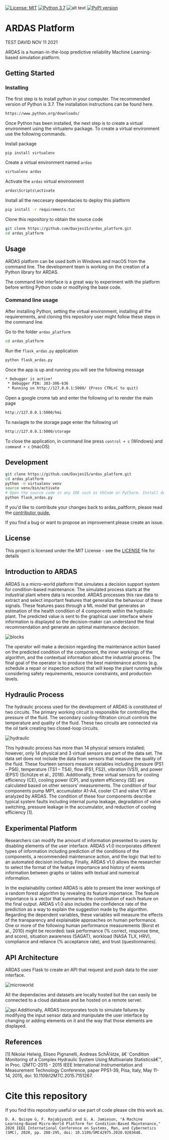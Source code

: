 [![License: MIT](https://img.shields.io/badge/License-MIT-yellow.svg)](https://opensource.org/licenses/MIT)
[![Python 3.7](https://img.shields.io/badge/python-3.7-blue.svg)](https://www.python.org/downloads/release/python-370/)
![alt text](https://img.shields.io/github/pipenv/locked/dependency-version/metabolize/rq-dashboard-on-heroku/flask)
[![PyPI version](https://badge.fury.io/py/requests.png)](https://badge.fury.io/py/requests)

# ARDAS Platform
TEST DAVID NOV 11 2021

ARDAS is a human-in-the-loop predictive reliability Machine Learning-based simulation platform.

## Getting Started

### Installing

The first step is to install python in your computer. The recommended version of Python is 3.7. The installation instructions can be found here.
```sh
https://www.python.org/downloads/
```
Once Python has been installed, the next step is to create a virtual environment using the virtualenv package. To create a virtual environment use the following commands.

Install package
```sh
pip install virtualenv 
```
Create a virtual environment named `ardas`

```sh
virtualenv ardas
```
Activate the `ardas` virtual environment

```sh
ardas\Scripts\activate
```
Install all the neccesary dependacies to deploy this platform

```sh
pip install -r requirements.txt
```
Clone this repository to obtain the source code

```sh
git clone https://github.com/Davjes15/ardas_platform.git
cd ardas_platform
```

## Usage
ARDAS platform can be used both in Windows and macOS from the command line. The development team is working on the creation of a Python library for ARDAS.

The command line interface is a great way to experiment with the platform before
writing Python code or modifying the base code.

### Command line usage
After installing Python, setting the virtual environment, installing all the requierements, and cloning this repository user might follow these steps in the command line.

Go to the folder `ardas_platform`
```sh
cd ardas_platform
``` 
Run the `flask_ardas.py` application
```sh
python flask_ardas.py
``` 
Once the app is up and running you will see the following message
```sh
* Debugger is active!
 * Debugger PIN: 383-306-636
 * Running on http://127.0.0.1:5000/ (Press CTRL+C to quit)
```
Open a google crome tab and enter the following url to render the main page
```sh
http://127.0.0.1:5000/hmi
```
To naviagte to the storage page enter the following url
```sh
http://127.0.0.1:5000/storage
```
To close the application, in command line press `control + c` (Windows) and `command + c` (macOS)

## Development

```sh
git clone https://github.com/Davjes15/ardas_platform.git
cd ardas_platform
python -m virtualenv venv
source venv/bin/activate
# Open the source code in any IDE such as VSCode or PyCharm. Install development dependencies using requierements.txt make modifications to the source code.
python flask_ardas.py
```

If you'd like to contribute your changes back to ardas_paltform, please read the
[contributor guide.](CONTRIBUTING.md)

If you find a bug or want to propose an improvement please create an issue. 

## License

This project is licensed under the MIT License - see the [LICENSE](LICENSE) file for details


## Introduction to ARDAS
ARDAS is a micro-world platform that simulates a decision support system for condition-based
maintenance. The simulated process starts at the industrial plant where data is recorded. ARDAS
processes this raw data to extract and select important features that generalize the behaviour of
these signals. These features pass through a ML model that generates an estimation of the health
condition of 4 components within the hydraulic plant. The predicted value is sent to the graphical
user interface where information is displayed so the decision-maker can understand the final
recommendation and generate an optimal maintenance decision.

![blocks](/Resources/ardas_blocks.jpeg)

The operator will make a
decision regarding the maintenance action based on the predicted condition of the component,
the inner workings of the algorithm, and the contextual information about the industrial process.
The final goal of the operator is to produce the best maintenance actions (e.g. schedule a repair
or inspection action) that will keep the plant running while considering safety requirements,
resource constraints, and production levels.

## Hydraulic Process
The hydraulic process used for the development of ARDAS is constituted of two circuits. The
primary working circuit is responsible for controlling the pressure of the fluid. The secondary
cooling-filtration circuit controls the temperature and quality of the fluid. These two circuits are
connected via the oil tank creating two closed-loop circuits.


![hydraulic](/Resources/hydraulic_process.jpeg)

This hydraulic process has more than 14 physical sensors installed; however, only 14 physical
and 3 virtual sensors are part of the data set. The data set does not include the data from sensors
that measure the quality of the fluid.
These fourteen sensors measure variables including pressure (PS1 – PS6), temperature (TS1 –
TS4), flow (FS1, FS2), vibration (VS1), and power (EPS1) (Schütze et al., 2018). Additionally,
three virtual sensors for cooling efficiency (CE), cooling power (CP), and system efficiency (SE)
are calculated based on other sensors’ measurements.
The condition of four components pump MP1, accumulator A1-A4, cooler C1 and valve V10 are
analyzed by ARDAS. The condition of these four components describe typical system faults
including internal pump leakage, degradation of valve switching, pressure leakage in the
accumulator, and reduction of cooling efficiency [1].

## Experimental Platform
Researchers can modify the amount of information presented to users by disabling elements of
the user interface. ARDAS v1.0 incorporates different types of information including prediction
of the conditions of the components, a recommended maintenance action, and the logic that led
to an automated decision including. Finally, ARDAS v1.0 allows the researcher to select the
format of the feature importance and history of events information between graphs or tables with
textual and numerical information.

In the explainability context ARDAS is able to present the inner workings of a random forest
algorithm by revealing its feature importance. The feature importance is a vector that summaries
the contribution of each feature on the final output. ARDAS v1.0 also includes the confidence
rate of the prediction as a way to explain the suggestion made by the algorithm.
Regarding the dependent variables, these variables will measure the effects of the transparency
and explainable approaches on human performance. One or more of the following human
performance measurements (Borst et al., 2010) might be recorded: task performance (% correct,
response time, and score), situation awareness (SAGAT), workload (NASA TLX, HRV),
compliance and reliance (% acceptance rate), and trust (questionnaires).
## API Architecture
ARDAS uses Flask to create an API that request and push data to the user interface.

![microworld](/Resources/microworld_design_framework.png)

All the dependacies and datasets are locally hosted but the can easily be connected to a cloud database and be hosted on a remote server. 

![api](/Resources/api_desing.png)
Additionally, ARDAS incorporates tools to simulate failures by modifying the input
sensor data and manipulate the user interface by changing or adding elements on it and the way
that those elements are displayed.


## References
<a id="1">[1]</a> 
Nikolai Helwig, Eliseo Pignanelli, Andreas SchÃ¼tze, â€˜Condition Monitoring of a Complex Hydraulic System Using Multivariate Statisticsâ€™, in Proc. I2MTC-2015 - 2015 IEEE International Instrumentation and Measurement Technology Conference, paper PPS1-39, Pisa, Italy, May 11-14, 2015, doi: 10.1109/I2MTC.2015.7151267.

# Cite this repository
If you find this repository useful or use part of code please cite this work as.

```
D. A. Quispe G, F. Rajabiyazdi and G. A. Jamieson, "A Machine Learning-Based Micro-World Platform for Condition-Based Maintenance," 2020 IEEE International Conference on Systems, Man, and Cybernetics (SMC), 2020, pp. 288-295, doi: 10.1109/SMC42975.2020.9283448.
```






